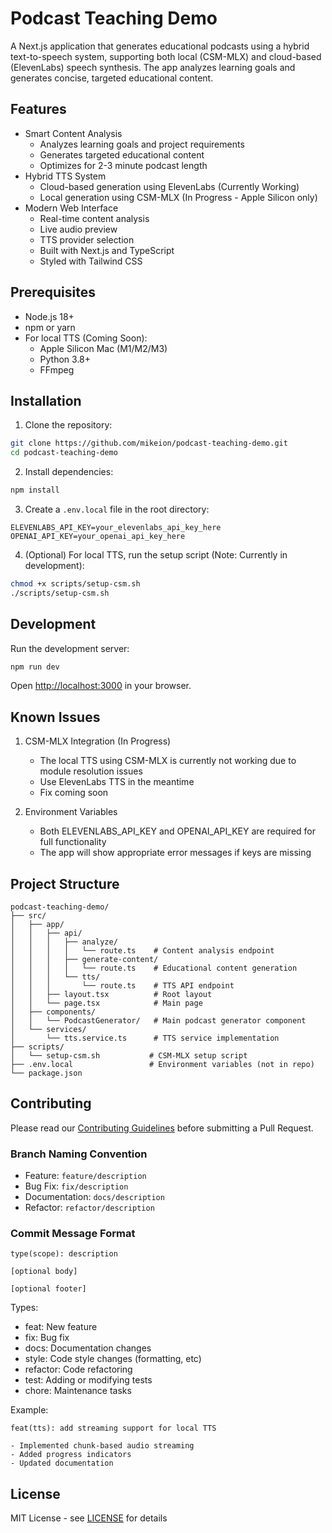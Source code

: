 # Podcast Teaching Demo

A Next.js application that generates educational podcasts using a hybrid text-to-speech system, supporting both local (CSM-MLX) and cloud-based (ElevenLabs) speech synthesis. The app analyzes learning goals and generates concise, targeted educational content.

## Features

- Smart Content Analysis
  - Analyzes learning goals and project requirements
  - Generates targeted educational content
  - Optimizes for 2-3 minute podcast length
- Hybrid TTS System
  - Cloud-based generation using ElevenLabs (Currently Working)
  - Local generation using CSM-MLX (In Progress - Apple Silicon only)
- Modern Web Interface
  - Real-time content analysis
  - Live audio preview
  - TTS provider selection
  - Built with Next.js and TypeScript
  - Styled with Tailwind CSS

## Prerequisites

- Node.js 18+ 
- npm or yarn
- For local TTS (Coming Soon):
  - Apple Silicon Mac (M1/M2/M3)
  - Python 3.8+
  - FFmpeg

## Installation

1. Clone the repository:
```bash
git clone https://github.com/mikeion/podcast-teaching-demo.git
cd podcast-teaching-demo
```

2. Install dependencies:
```bash
npm install
```

3. Create a `.env.local` file in the root directory:
```env
ELEVENLABS_API_KEY=your_elevenlabs_api_key_here
OPENAI_API_KEY=your_openai_api_key_here
```

4. (Optional) For local TTS, run the setup script (Note: Currently in development):
```bash
chmod +x scripts/setup-csm.sh
./scripts/setup-csm.sh
```

## Development

Run the development server:
```bash
npm run dev
```

Open [http://localhost:3000](http://localhost:3000) in your browser.

## Known Issues

1. CSM-MLX Integration (In Progress)
   - The local TTS using CSM-MLX is currently not working due to module resolution issues
   - Use ElevenLabs TTS in the meantime
   - Fix coming soon

2. Environment Variables
   - Both ELEVENLABS_API_KEY and OPENAI_API_KEY are required for full functionality
   - The app will show appropriate error messages if keys are missing

## Project Structure

```
podcast-teaching-demo/
├── src/
│   ├── app/
│   │   ├── api/
│   │   │   ├── analyze/
│   │   │   │   └── route.ts    # Content analysis endpoint
│   │   │   ├── generate-content/
│   │   │   │   └── route.ts    # Educational content generation
│   │   │   └── tts/
│   │   │       └── route.ts    # TTS API endpoint
│   │   ├── layout.tsx          # Root layout
│   │   └── page.tsx            # Main page
│   ├── components/
│   │   └── PodcastGenerator/   # Main podcast generator component
│   └── services/
│       └── tts.service.ts      # TTS service implementation
├── scripts/
│   └── setup-csm.sh           # CSM-MLX setup script
├── .env.local                 # Environment variables (not in repo)
└── package.json
```

## Contributing

Please read our [Contributing Guidelines](.github/CONTRIBUTING.md) before submitting a Pull Request.

### Branch Naming Convention

- Feature: `feature/description`
- Bug Fix: `fix/description`
- Documentation: `docs/description`
- Refactor: `refactor/description`

### Commit Message Format

```
type(scope): description

[optional body]

[optional footer]
```

Types:
- feat: New feature
- fix: Bug fix
- docs: Documentation changes
- style: Code style changes (formatting, etc)
- refactor: Code refactoring
- test: Adding or modifying tests
- chore: Maintenance tasks

Example:
```
feat(tts): add streaming support for local TTS

- Implemented chunk-based audio streaming
- Added progress indicators
- Updated documentation
```

## License

MIT License - see [LICENSE](LICENSE) for details 